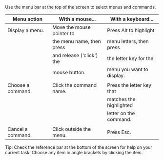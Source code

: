 Use the menu bar at the top of the screen to select menus and commands.

| Menu action       | With a mouse...           | With a keyboard...        |
| ----------------- | ------------------------- | --------------------------|
| Display a menu.   | Move the mouse pointer to | Press Alt to highlight    |
|                   | the menu name, then press | menu letters, then press  |
|                   | and release ('click') the | the letter key for the    |
|                   | mouse button.             | menu you want to display. |
|                   |                           |                           |
| Choose a command. | Click the command name.   | Press the letter key that |
|                   |                           | matches the highlighted   |
|                   |                           | letter on the command.    |
|                   |                           |                           |
| Cancel a command. | Click outside the menu.   | Press Esc.                |

Tip: Check the reference bar at the bottom of the screen for help on your 
     current task. Choose any item in angle brackets by clicking the item.